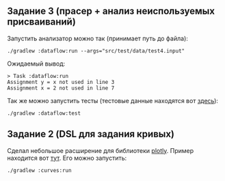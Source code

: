 ## Задание 3 (прасер +  анализ неиспользуемых присваиваний)

Запустить анализатор можно так (принимает путь до файла):
```
./gradlew :dataflow:run --args="src/test/data/test4.input"
```
Ожидаемый вывод:
```
> Task :dataflow:run
Assignment y = x not used in line 3
Assignment x = 2 not used in line 7
```

Так же можно запустить тесты (тестовые данные находятся вот [здесь](https://github.com/simpletonDL/InternshipJB/tree/cpp_data_flow/dataflow/src/test/data)):
```
./gradlew :dataflow:test
```

## Задание 2 (DSL для задания кривых)
Сделал небольшое расширение для библиотеки [plotly](https://github.com/mipt-npm/plotly.kt). Пример находится вот [тут](https://github.com/simpletonDL/InternshipJB/blob/cpp_data_flow/curves/src/main/kotlin/main.kt).
Его можно запустить:
```
./gradlew :curves:run
```
